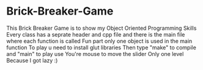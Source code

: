 # Brick-Breaker-Game
This Brick Breaker Game is to show my Object Oriented Programming Skills
Every class has a seprate header and cpp file and there is the main file where each function is called 
Fun part only one object is used in the main function
To play u need to install glut libraries
Then type "make" to compile and "main" to play 
use You're mouse to move the slider
Only one level Because I got lazy :)
